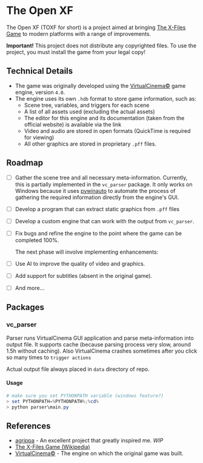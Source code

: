 # The Open XF
The Open XF (TOXF for short) is a project aimed at bringing [The X-Files Game](https://en.wikipedia.org/wiki/The_X-Files_Game) to modern platforms with a range of improvements.

**Important!** This project does not distribute any copyrighted files. To use the project, you must install the game from your legal copy!

## Technical Details
- The game was originally developed using the [VirtualCinema©](https://www.virtualcinema.com/) game engine, version `4.0`.
- The engine uses its own `.hdb` format to store game information, such as:
  - Scene tree, variables, and triggers for each scene
  - A list of all assets used (excluding the actual assets)
  - The editor for this engine and its documentation (taken from the official website) is available via the link
  - Video and audio are stored in open formats (QuickTime is required for viewing)
  - All other graphics are stored in proprietary `.pff` files.

## Roadmap
- [ ] Gather the scene tree and all necessary meta-information. Currently, this is partially implemented in the `vc_parser` package. It only works on Windows because it uses [pywinauto](https://github.com/pywinauto/pywinauto) to automate the process of gathering the required information directly from the engine's GUI.
- [ ] Develop a program that can extract static graphics from `.pff` files
- [ ] Develop a custom engine that can work with the output from `vc_parser`.
- [ ] Fix bugs and refine the engine to the point where the game can be completed 100%.
  
  The next phase will involve implementing enhancements:
- [ ] Use AI to improve the quality of video and graphics.
- [ ] Add support for subtitles (absent in the original game).
- [ ] And more...


## Packages
### vc_parser
Parser runs VirtualCinema GUI application and parse meta-information into output file. It supports cache (because parsing process very slow, around 1.5h without caching). Also VirtualCinema crashes sometimes after you click so many times to `trigger actions`

Actual output file always placed in `data` directory of repo.
#### Usage
```powershell
# make sure you set PYTHONPATH variable (windows feature?)
> set PYTHONPATH=%PYTHONPATH%;%cd%
> python parser\main.py
```


## References
- [agrippa](https://github.com/xesf/agrippa) - An excellent project that greatly inspired me. *WIP*
- [The X-Files Game (Wikipedia)](https://en.wikipedia.org/wiki/The_X-Files_Game)
- [VirtualCinema©](https://www.virtualcinema.com/) - The engine on which the original game was built.
